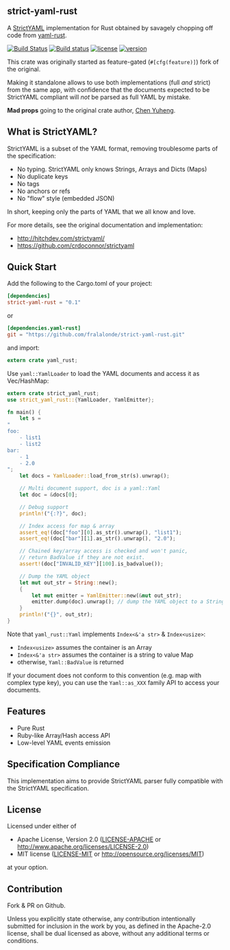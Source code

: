 strict-yaml-rust
-----
A [StrictYAML](http://hitchdev.com/strictyaml/) implementation for Rust 
obtained by savagely chopping off code from [yaml-rust](https://crates.io/crates/yaml-rust).

[![Build Status](https://travis-ci.org/fralalonde/strict-yaml-rust.svg?branch=master)](https://travis-ci.org/fralalonde/strict-yaml-rust)
[![Build status](https://ci.appveyor.com/api/projects/status/scf47535ckp4ylg4?svg=true)](https://ci.appveyor.com/project/fralalonde/strict-yaml-rust)
[![license](https://img.shields.io/crates/l/strict-yaml-rust.svg)](https://crates.io/crates/strict-yaml-rust/)
[![version](https://img.shields.io/crates/v/strict-yaml-rust.svg)](https://crates.io/crates/strict-yaml-rust/)

This crate was originally started as feature-gated (`#[cfg(feature)]`) fork of the original.

Making it standalone allows to use both implementations (full _and_ strict) from the same app, with confidence that the documents 
expected to be StrictYAML compliant will _not_ be parsed as full YAML by mistake.

**Mad props** going to the original crate author, [Chen Yuheng](https://github.com/chyh1990).

## What is StrictYAML?

StrictYAML is a subset of the YAML format, removing troublesome parts of the specification:

 - No typing. StrictYAML only knows Strings, Arrays and Dicts (Maps)  
 - No duplicate keys
 - No tags
 - No anchors or refs
 - No "flow" style (embedded JSON)
 
In short, keeping only the parts of YAML that we all know and love.

For more details, see the original documentation and implementation:

 - http://hitchdev.com/strictyaml/
 - https://github.com/crdoconnor/strictyaml 

## Quick Start

Add the following to the Cargo.toml of your project:

```toml
[dependencies]
strict-yaml-rust = "0.1"
```

or

```toml
[dependencies.yaml-rust]
git = "https://github.com/fralalonde/strict-yaml-rust.git"
```

and import:

```rust
extern crate yaml_rust;
```

Use `yaml::YamlLoader` to load the YAML documents and access it
as Vec/HashMap:

```rust
extern crate strict_yaml_rust;
use strict_yaml_rust::{YamlLoader, YamlEmitter};

fn main() {
    let s =
"
foo:
    - list1
    - list2
bar:
    - 1
    - 2.0
";
    let docs = YamlLoader::load_from_str(s).unwrap();

    // Multi document support, doc is a yaml::Yaml
    let doc = &docs[0];

    // Debug support
    println!("{:?}", doc);

    // Index access for map & array
    assert_eq!(doc["foo"][0].as_str().unwrap(), "list1");
    assert_eq!(doc["bar"][1].as_str().unwrap(), "2.0");

    // Chained key/array access is checked and won't panic,
    // return BadValue if they are not exist.
    assert!(doc["INVALID_KEY"][100].is_badvalue());

    // Dump the YAML object
    let mut out_str = String::new();
    {
        let mut emitter = YamlEmitter::new(&mut out_str);
        emitter.dump(doc).unwrap(); // dump the YAML object to a String
    }
    println!("{}", out_str);
}
```

Note that `yaml_rust::Yaml` implements `Index<&'a str>` & `Index<usize>`:

* `Index<usize>` assumes the container is an Array
* `Index<&'a str>` assumes the container is a string to value Map
* otherwise, `Yaml::BadValue` is returned

If your document does not conform to this convention (e.g. map with
complex type key), you can use the `Yaml::as_XXX` family API to access your
documents.

## Features

* Pure Rust
* Ruby-like Array/Hash access API
* Low-level YAML events emission

## Specification Compliance

This implementation aims to provide StrictYAML parser fully compatible with
the StrictYAML specification. 

## License

Licensed under either of

 * Apache License, Version 2.0 ([LICENSE-APACHE](LICENSE-APACHE) or http://www.apache.org/licenses/LICENSE-2.0)
 * MIT license ([LICENSE-MIT](LICENSE-MIT) or http://opensource.org/licenses/MIT)

at your option.

## Contribution

Fork & PR on Github.

Unless you explicitly state otherwise, any contribution intentionally submitted
for inclusion in the work by you, as defined in the Apache-2.0 license, shall be dual licensed as above, without any
additional terms or conditions.
